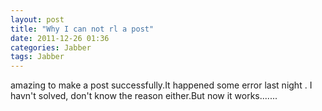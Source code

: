 ```yaml
---
layout: post
title: "Why I can not rl a post"
date: 2011-12-26 01:36
categories: Jabber
tags: Jabber
---
```

<!--more-->

amazing to make a post successfully.It happened some error last night . I havn't solved, don't know the reason either.But now it works.......